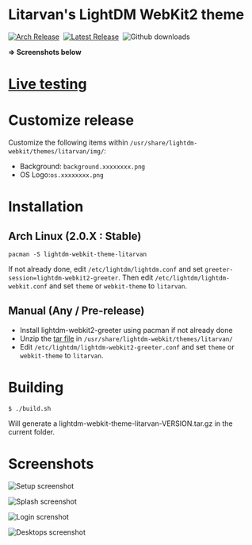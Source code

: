 # Litarvan's LightDM WebKit2 theme

[![Arch Release](https://img.shields.io/badge/arch-2.0.7-blue.svg?style=flat-square)](https://www.archlinux.org/packages/community/any/lightdm-webkit-theme-litarvan/)&nbsp; [![Latest Release](https://img.shields.io/github/release/Litarvan/lightdm-webkit-theme-litarvan.svg?style=flat-square&label=github)](https://github.com/Litarvan/lightdm-webkit-theme-litarvan/releases) &nbsp;![Github downloads](https://img.shields.io/github/downloads/Litarvan/lightdm-webkit-theme-litarvan/total.svg?style=flat-square)

**=> Screenshots below**

# [Live testing](https://litarvan.github.io/lightdm-webkit-theme-litarvan/)

# Customize release
Customize the following items within `/usr/share/lightdm-webkit/themes/litarvan/img/`:
* Background: `background.xxxxxxxx.png`
* OS Logo:`os.xxxxxxxx.png`

# Installation

## Arch Linux (2.0.X : Stable)

```
pacman -S lightdm-webkit-theme-litarvan
```

If not already done, edit `/etc/lightdm/lightdm.conf` and set `greeter-session=lightdm-webkit2-greeter`.
Then edit `/etc/lightdm/lightdm-webkit.conf` and set `theme` or `webkit-theme` to `litarvan`.

## Manual (Any / Pre-release)

* Install lightdm-webkit2-greeter using pacman if not already done
* Unzip the [tar file](https://github.com/Litarvan/lightdm-webkit-theme-litarvan/releases) in `/usr/share/lightdm-webkit/themes/litarvan/`
* Edit `/etc/lightdm/lightdm-webkit2-greeter.conf` and set `theme` or `webkit-theme` to `litarvan`.

# Building

```
$ ./build.sh
```

Will generate a lightdm-webkit-theme-litarvan-VERSION.tar.gz in the current folder.

# Screenshots

![Setup screenshot](https://cdn.discordapp.com/attachments/447725868140331019/506270938468188160/unknown.png)

![Splash screenshot](https://cdn.discordapp.com/attachments/447725868140331019/506270918776061953/unknown.png)

![Login screnshot](https://cdn.discordapp.com/attachments/447725868140331019/506270689896955916/unknown.png)

![Desktops screenshot](https://cdn.discordapp.com/attachments/447725868140331019/506271052431884288/unknown.png)
